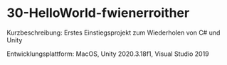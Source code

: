 # 30-HelloWorld-fwienerroither

Kurzbeschreibung: Erstes Einstiegsprojekt zum Wiederholen von C# und Unity

Entwicklungsplattform: MacOS, Unity 2020.3.18f1, Visual Studio 2019
